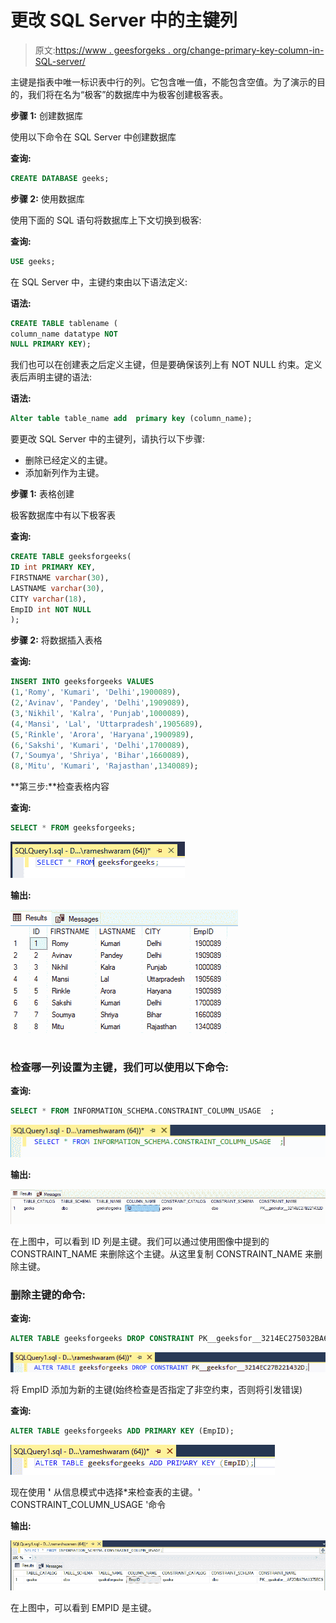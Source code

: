 # 更改 SQL Server 中的主键列

> 原文:[https://www . geesforgeks . org/change-primary-key-column-in-SQL-server/](https://www.geeksforgeeks.org/change-primary-key-column-in-sql-server/)

主键是指表中唯一标识表中行的列。它包含唯一值，不能包含空值。为了演示的目的，我们将在名为“极客”的数据库中为极客创建极客表。

**步骤 1:** 创建数据库

使用以下命令在 SQL Server 中创建数据库

**查询:**

```sql
CREATE DATABASE geeks;
```

**步骤 2:** 使用数据库

使用下面的 SQL 语句将数据库上下文切换到极客:

**查询:**

```sql
USE geeks;
```

在 SQL Server 中，主键约束由以下语法定义:

**语法:**

```sql
CREATE TABLE tablename (
column_name datatype NOT
NULL PRIMARY KEY);
```

我们也可以在创建表之后定义主键，但是要确保该列上有 NOT NULL 约束。定义表后声明主键的语法:

**语法:**

```sql
Alter table table_name add  primary key (column_name);
```

要更改 SQL Server 中的主键列，请执行以下步骤:

*   删除已经定义的主键。
*   添加新列作为主键。

**步骤 1:** 表格创建

极客数据库中有以下极客表

**查询:**

```sql
CREATE TABLE geeksforgeeks(
ID int PRIMARY KEY,
FIRSTNAME varchar(30),
LASTNAME varchar(30),
CITY varchar(18),
EmpID int NOT NULL
);
```

**步骤 2:** 将数据插入表格

**查询:**

```sql
INSERT INTO geeksforgeeks VALUES 
(1,'Romy', 'Kumari', 'Delhi',1900089),
(2,'Avinav', 'Pandey', 'Delhi',1909089),
(3,'Nikhil', 'Kalra', 'Punjab',1000089),
(4,'Mansi', 'Lal', 'Uttarpradesh',1905689),
(5,'Rinkle', 'Arora', 'Haryana',1900989),
(6,'Sakshi', 'Kumari', 'Delhi',1700089),
(7,'Soumya', 'Shriya', 'Bihar',1660089),
(8,'Mitu', 'Kumari', 'Rajasthan',1340089);
```

**第三步:**检查表格内容

**查询:**

```sql
SELECT * FROM geeksforgeeks;
```

![](img/8291b514a3a80049c8a0550882eac5dd.png)

**输出:**

![](img/b3ddb54f9e08a0fb27dc7f4bfca44333.png)

### **检查哪一列设置为主键，我们可以使用以下命令:**

**查询:**

```sql
SELECT * FROM INFORMATION_SCHEMA.CONSTRAINT_COLUMN_USAGE  ;
```

![](img/d1cb8481e5b86f5635ce7a6af46392c6.png)

**输出:**

![](img/d678cda287f52f77386d520a8772621e.png)

在上图中，可以看到 ID 列是主键。我们可以通过使用图像中提到的 CONSTRAINT_NAME 来删除这个主键。从这里复制 CONSTRAINT_NAME 来删除主键。

### **删除主键的命令:**

**查询:**

```sql
ALTER TABLE geeksforgeeks DROP CONSTRAINT PK__geeksfor__3214EC275032BA6D;
```

![](img/de2beea2010833ed91b8d6dc795f8411.png)

将 EmpID 添加为新的主键(始终检查是否指定了非空约束，否则将引发错误)

**查询:**

```sql
ALTER TABLE geeksforgeeks ADD PRIMARY KEY (EmpID);
```

![](img/ee28592b9381316bdf6c523605337ced.png)

现在使用 **'** 从信息模式中选择*来检查表的主键。' CONSTRAINT_COLUMN_USAGE '命令

**输出:**

![](img/f555c8d25ecf593ef2d790ab84f31f6b.png)

在上图中，可以看到 EMPID 是主键。